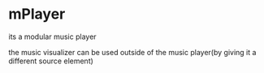 # mPlayer

its a modular music player

the music visualizer can be used outside of the music player(by giving it a different source element)
